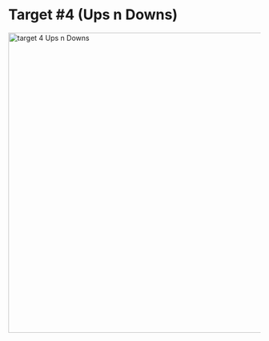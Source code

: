 # Target #4 (Ups n Downs)

<img src="https://user-images.githubusercontent.com/17435062/110680344-88f43180-81e9-11eb-8aa9-3074a10581ae.png" alt="target 4 Ups n Downs" width="600"/>
